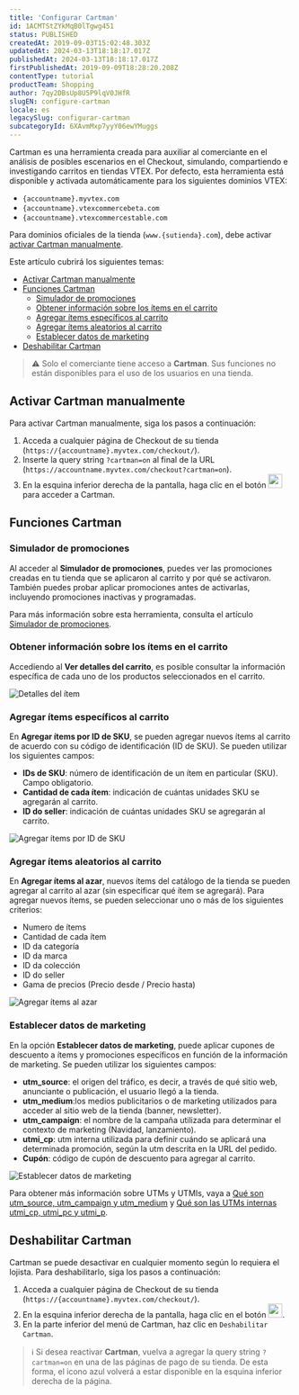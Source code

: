 ```yaml
---
title: 'Configurar Cartman'
id: 1ACMTStZYkMqB0lTgwg451
status: PUBLISHED
createdAt: 2019-09-03T15:02:48.303Z
updatedAt: 2024-03-13T18:18:17.017Z
publishedAt: 2024-03-13T18:18:17.017Z
firstPublishedAt: 2019-09-09T18:28:20.208Z
contentType: tutorial
productTeam: Shopping
author: 7qy2DBsUp8U5P9lqV0JHfR
slugEN: configure-cartman
locale: es
legacySlug: configurar-cartman
subcategoryId: 6XAvmMxp7yyY06ewYMuggs
---
```


Cartman es una herramienta creada para auxiliar al comerciante en el análisis de posibles escenarios en el Checkout, simulando, compartiendo e investigando carritos en tiendas VTEX. Por defecto, esta herramienta está disponible y activada automáticamente para los siguientes dominios VTEX:

- `{accountname}.myvtex.com`
- `{accountname}.vtexcommercebeta.com`
- `{accountname}.vtexcommercestable.com`

Para dominios oficiales de la tienda (`www.{sutienda}.com`), debe activar [activar Cartman manualmente](configurar-cartman#activar-cartman-manualmente).

Este artículo cubrirá los siguientes temas:

- [Activar Cartman manualmente](#activar-cartman-manualmente)
- [Funciones Cartman](#funciones-cartman)
  - [Simulador de promociones](#simulador-de-promociones)
  - [Obtener información sobre los ítems en el carrito](#obtener-informacion-sobre-los-items-en-el-carrito)
  - [Agregar ítems específicos al carrito](#agregar-items-especificos-al-carrito)
  - [Agregar ítems aleatorios al carrito](#agregar-items-aleatorios-al-carrito)
  - [Establecer datos de marketing](#establecer-datos-de-marketing)
- [Deshabilitar Cartman](#deshabilitar-cartman) 

>⚠️ Solo el comerciante tiene acceso a **Cartman**. Sus funciones no están disponibles para el uso de los usuarios en una tienda.

## Activar Cartman manualmente

Para activar Cartman manualmente, siga los pasos a continuación:

1. Acceda a cualquier página de Checkout de su tienda (`https://{accountname}.myvtex.com/checkout/`).
2. Inserte la query string `?cartman=on` al final de la URL (`https://accountname.myvtex.com/checkout?cartman=on`).
3. En la esquina inferior derecha de la pantalla, haga clic en el botón <img src="//images.ctfassets.net/alneenqid6w5/2Z1d5lHtVM7E7SvL58C8UW/acc0fa24cc8ae2e008d4a8d0f466b035/cartman-removebg-preview.png" alt="cartman-icon" width="25"/> para acceder a Cartman.

## Funciones Cartman

### Simulador de promociones

Al acceder al **Simulador de promociones**, puedes ver las promociones creadas en tu tienda que se aplicaron al carrito y por qué se activaron. También puedes probar aplicar promociones antes de activarlas, incluyendo promociones inactivas y programadas.

Para más información sobre esta herramienta, consulta el artículo [Simulador de promociones](https://help.vtex.com/es/tutorial/simulador-de-promociones-beta--4zc8SNqjqeIJ0ZRMhjlnvy).

### Obtener información sobre los ítems en el carrito

Accediendo al **Ver detalles del carrito**, es posible consultar la información específica de cada uno de los productos seleccionados en el carrito.

![Detalles del ítem](//images.ctfassets.net/alneenqid6w5/1EH9jYZZwOSTcCDKqoQocj/a643ad49b22b39430ab5b671288c4f7f/Detalles_del___tem.PNG)

### Agregar ítems específicos al carrito

En **Agregar ítems por ID de SKU**, se pueden agregar nuevos ítems al carrito de acuerdo con su código de identificación (ID de SKU). Se pueden utilizar los siguientes campos:

- **IDs de SKU**: número de identificación de un ítem en particular (SKU). Campo obligatorio.
- **Cantidad de cada ítem**: indicación de cuántas unidades SKU se agregarán al carrito.
- **ID do seller**: indicación de cuántas unidades SKU se agregarán al carrito. 

![Agregar ítems por ID de SKU](//images.ctfassets.net/alneenqid6w5/3HfuNsrFblpnncoUW2UQl2/784f07a4ade0a1cc3ac1f2bc2e5face2/Agregar___tems_por_ID_de_SKU.PNG)

### Agregar ítems aleatorios al carrito

En **Agregar ítems al azar**, nuevos ítems del catálogo de la tienda se pueden agregar al carrito al azar (sin especificar qué ítem se agregará). Para agregar nuevos ítems, se pueden seleccionar uno o más de los siguientes criterios:

- Numero de ítems
- Cantidad de cada ítem
- ID da categoría
- ID da marca
- ID da colección
- ID do seller
- Gama de precios (Precio desde / Precio hasta)

![Agregar ítems al azar](//images.ctfassets.net/alneenqid6w5/3vHoO3Pm1Vnsc2QXYOJMQW/06250c93160b6506a130e4e7f34c3f9f/Agregar___tems_al_azar.PNG)

### Establecer datos de marketing

En la opción **Establecer datos de marketing**, puede aplicar cupones de descuento a ítems y promociones específicos en función de la información de marketing. Se pueden utilizar los siguientes campos:

- **utm_source**: el origen del tráfico, es decir, a través de qué sitio web, anunciante o publicación, el usuario llegó a la tienda.
- **utm_medium**:los medios publicitarios o de marketing utilizados para acceder al sitio web de la tienda (banner, newsletter).
- **utm_campaign**: el nombre de la campaña utilizada para determinar el contexto de marketing (Navidad, lanzamiento).
- **utmi_cp**: utm interna utilizada para definir cuándo se aplicará una determinada promoción, según la utm descrita en la URL del pedido.  
- **Cupón**: código de cupón de descuento para agregar al carrito.

![Establecer datos de marketing](//images.ctfassets.net/alneenqid6w5/5jutuQsztAkNGjFHdPk27a/77827b5abd6f7cddb1c431468317589c/Establecer_datos_de_marketing.PNG)

Para obtener más información sobre UTMs y UTMIs, vaya a [Qué son utm_source, utm_campaign y utm_medium](https://help.vtex.com/es/tutorial/que-son-utm-source-utm-campaign-y-utm-medium--2wTz7QJ8KUG6skGAoAQuii#) y [Qué son las UTMs internas utmi_cp, utmi_pc y utmi_p](https://help.vtex.com/es/tutorial/o-que-sao-as-utms-internas-utmi_cp-utmi_pc-e-utmi_p#).

## Deshabilitar Cartman ##

Cartman se puede desactivar en cualquier momento según lo requiera el lojista. Para deshabilitarlo, siga los pasos a continuación:

1. Acceda a cualquier página de Checkout de su tienda   (`https://{accountname}.myvtex.com/checkout/`).
2. En la esquina inferior derecha de la pantalla, haga clic en el botón <img src="//images.ctfassets.net/alneenqid6w5/2Z1d5lHtVM7E7SvL58C8UW/acc0fa24cc8ae2e008d4a8d0f466b035/cartman-removebg-preview.png" alt="cartman-icon" width="25"/>.
3. En la parte inferior del menú de Cartman, haz clic en `Deshabilitar Cartman`.

>ℹ️ Si desea reactivar **Cartman**, vuelva a agregar la query string `?cartman=on` en una de las páginas de pago de su tienda. De esta forma, el icono azul volverá a estar disponible en la esquina inferior derecha de la página.

